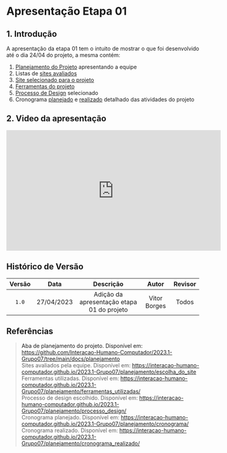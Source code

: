 # Apresentação Etapa 01

## 1. Introdução

<p align="justify">
A apresentação da etapa 01 tem o intuito de mostrar o que foi desenvolvido até o dia 24/04 do projeto, a mesma contém:
</p>

1. <a href="https://github.com/Interacao-Humano-Computador/2023.1-Grupo07/tree/main/docs/planejamento">Planejamento do Projeto<a> apresentando a equipe
2. Listas de <a href="https://interacao-humano-computador.github.io/2023.1-Grupo07/planejamento/escolha_do_site/">sites avaliados<a>
3. <a href="https://interacao-humano-computador.github.io/2023.1-Grupo07/planejamento/escolha_do_site/">Site selecionado para o projeto
4. <a href="https://interacao-humano-computador.github.io/2023.1-Grupo07/planejamento/ferramentas_utilizadas/">Ferramentas do projeto<a>
5. <a href="https://interacao-humano-computador.github.io/2023.1-Grupo07/planejamento/processo_design/">Processo de Design<a> selecionado
6. Cronograma <a href="https://interacao-humano-computador.github.io/2023.1-Grupo07/planejamento/cronograma/">planejado<a> e <a href="https://interacao-humano-computador.github.io/2023.1-Grupo07/planejamento/cronograma_realizado/">realizado<a> detalhado das atividades do projeto

## 2. Video da apresentação

<iframe width="560" height="315" src="https://www.youtube.com/embed/qOyrZM04N0k" title="YouTube video player" frameborder="0" allow="accelerometer; autoplay; clipboard-write; encrypted-media; gyroscope; picture-in-picture; web-share" allowfullscreen></iframe>

## Histórico de Versão

| Versão | Data  |            Descrição              |     Autor      |    Revisor    |
|:------:|:-----:|:---------------------------------:|:--------------:|:-------------:|
|  `1.0`   | 27/04/2023 | Adição da apresentação etapa 01 do projeto | Vitor Borges | Todos|

## Referências
> Aba de planejamento do projeto. Disponível em: <https://github.com/Interacao-Humano-Computador/2023.1-Grupo07/tree/main/docs/planejamento><br>
> Sites avaliados pela equipe. Disponível em: <https://interacao-humano-computador.github.io/2023.1-Grupo07/planejamento/escolha_do_site><br>
> Ferramentas utilizadas. Disponível em: <https://interacao-humano-computador.github.io/2023.1-Grupo07/planejamento/ferramentas_utilizadas/><br>
> Processo de design escolhido. Disponível em: <https://interacao-humano-computador.github.io/2023.1-Grupo07/planejamento/processo_design/><br>
> Cronograma planejado. Disponível em: <https://interacao-humano-computador.github.io/2023.1-Grupo07/planejamento/cronograma/><br>
> Cronograma realizado. Disponível em: <https://interacao-humano-computador.github.io/2023.1-Grupo07/planejamento/cronograma_realizado/>
